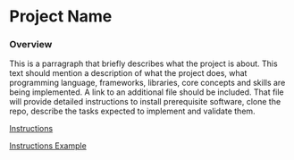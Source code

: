 # Project Name

### Overview

This is a parragraph that briefly describes what the project is about. This text should mention a description of what the project does, what programming language, frameworks, libraries, core concepts and skills are being implemented. A link to an additional file should be included. That file will provide detailed instructions to install prerequisite software, clone the repo, describe the tasks expected to implement and validate them.

[Instructions](./instructions.md)

[Instructions Example](./instructions_example.md)
